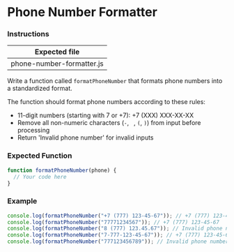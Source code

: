 # Phone Number Formatter

### Instructions

| Expected file             |
| ------------------------- |
| phone-number-formatter.js |

Write a function called `formatPhoneNumber` that formats phone numbers into a standardized format.

The function should format phone numbers according to these rules:

- 11-digit numbers (starting with 7 or +7): +7 (XXX) XXX-XX-XX
- Remove all non-numeric characters (`-`, ` `, `(`, `)`) from input before processing
- Return 'Invalid phone number' for invalid inputs

### Expected Function

```js
function formatPhoneNumber(phone) {
  // Your code here
}
```

### Example

```js
console.log(formatPhoneNumber("+7 (777) 123-45-67")); // +7 (777) 123-45-67
console.log(formatPhoneNumber("77771234567")); // +7 (777) 123-45-67
console.log(formatPhoneNumber("8 (777) 123.45.67")); // Invalid phone number
console.log(formatPhoneNumber("7-777-123-45-67")); // +7 (777) 123-45-67
console.log(formatPhoneNumber("777123456789")); // Invalid phone number
```
